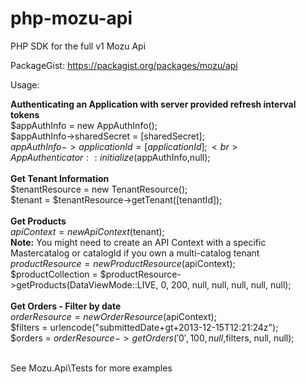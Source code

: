 php-mozu-api
============

PHP SDK for the full v1 Mozu Api

PackageGist: https://packagist.org/packages/mozu/api

Usage:

<B>Authenticating an Application with server provided refresh interval tokens</B><br>
$appAuthInfo = new AppAuthInfo();<br>
$appAuthInfo->sharedSecret = [sharedSecret];<br>
$appAuthInfo->applicationId = [applicationId];<br>
AppAuthenticator::initialize($appAuthInfo,null);<br>
<br>
<B>Get Tenant Information</B><br>
$tenantResource = new TenantResource();<br>
$tenant = $tenantResource->getTenant([tenantId]);<br>
<br>
<B>Get Products</B><br>
$apiContext = new ApiContext($tenant);<br>
<B>Note:</B> You might need to create an API Context with a specific Mastercatalog or catalogId if you own a multi-catalog tenant<br>
$productResource = new ProductResource($apiContext);<br>
$productCollection = $productResource->getProducts(DataViewMode::LIVE, 0, 200, null, null, null, null, null);<br>
<br>
<B>Get Orders - Filter by date</B><br>
$orderResource = new OrderResource($apiContext);<br>
$filters = urlencode("submittedDate+gt+2013-12-15T12:21:24z");<br>
$orders = $orderResource->getOrders('0',100, null,$filters, null, null);<br>


<br>
See Mozu.Api\Tests for more examples
